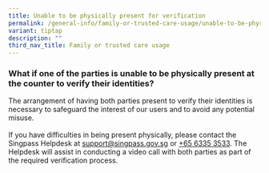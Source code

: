 ```yaml
---
title: Unable to be physically present for verification
permalink: /general-info/family-or-trusted-care-usage/unable-to-be-physically-present/
variant: tiptap
description: ""
third_nav_title: Family or trusted care usage
---
```

<h3>What if one of the parties is unable to be physically present at the counter to verify their identities?</h3>
<p>The arrangement of having both parties present to verify their identities
is necessary to safeguard the interest of our users and to avoid any potential
misuse.
<br>
<br>If you have difficulties in being present physically, please contact the
Singpass Helpdesk at <a href="mailto:support@singpass.gov.sg" rel="noopener noreferrer nofollow" target="_blank"><u>support@singpass.gov.sg</u></a> or
<a href="tel:+6563353533" rel="noopener noreferrer nofollow" target="_blank">+65 6335 3533</a>. The Helpdesk will assist in conducting a video call
with both parties as part of the required verification process.</p>